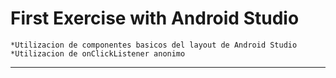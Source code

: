 # First Exercise with Android Studio
	*Utilizacion de componentes basicos del layout de Android Studio
	*Utilizacion de onClickListener anonimo
---
